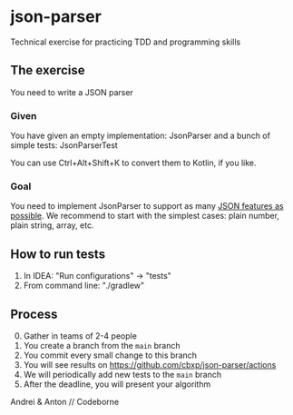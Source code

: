 # json-parser

Technical exercise for practicing TDD and programming skills

## The exercise
You need to write a JSON parser

### Given
You have given an empty implementation: JsonParser and a bunch of simple tests: JsonParserTest

You can use Ctrl+Alt+Shift+K to convert them to Kotlin, if you like.

### Goal
You need to implement JsonParser to support as many [JSON features as possible](https://www.json.org/json-en.html).
We recommend to start with the simplest cases: plain number, plain string, array, etc.

## How to run tests
1. In IDEA: "Run configurations" -> "tests"
2. From command line: "./gradlew"

## Process
0. Gather in teams of 2-4 people
1. You create a branch from the `main` branch
2. You commit every small change to this branch
3. You will see results on https://github.com/cbxp/json-parser/actions
4. We will periodically add new tests to the `main` branch
5. After the deadline, you will present your algorithm


Andrei & Anton
// Codeborne
